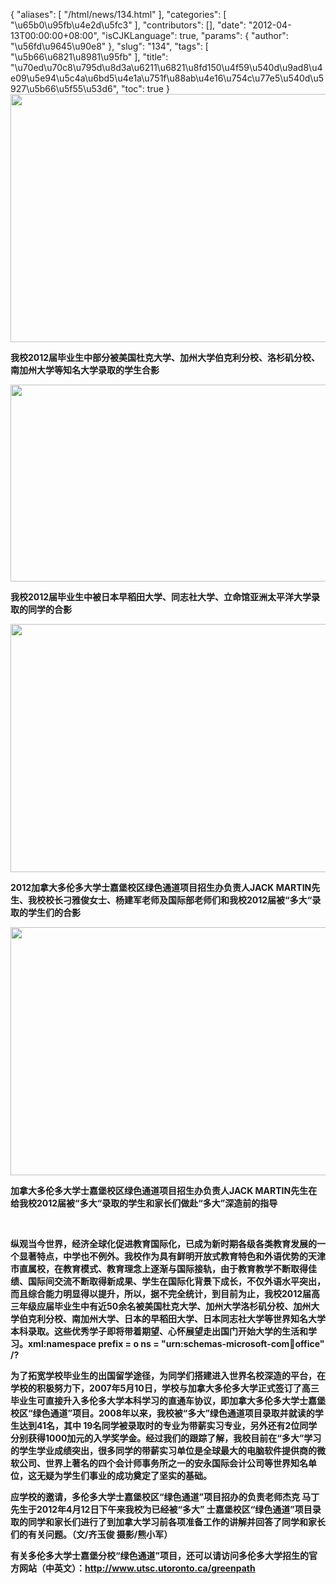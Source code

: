 {
    "aliases": [
        "/html/news/134.html"
    ],
    "categories": [
        "\u65b0\u95fb\u4e2d\u5fc3"
    ],
    "contributors": [],
    "date": "2012-04-13T00:00:00+08:00",
    "isCJKLanguage": true,
    "params": {
        "author": "\u56fd\u9645\u90e8"
    },
    "slug": "134",
    "tags": [
        "\u5b66\u6821\u8981\u95fb"
    ],
    "title": "\u70ed\u70c8\u795d\u8d3a\u6211\u6821\u8fd150\u4f59\u540d\u9ad8\u4e09\u5e94\u5c4a\u6bd5\u4e1a\u751f\u88ab\u4e16\u754c\u77e5\u540d\u5927\u5b66\u5f55\u53d6",
    "toc": true
}
**<img
    src="https://cdn.tfls.online/mirror/full/1c608a7dc6fd24b1c6980d573bffac74904e31a4.jpg"
    style="display:block;margin-left:auto;margin-right:auto;"
    decoding="async"
    fetchpriority="auto"
    loading="lazy"
    height="397"
    width="600"
/>**

**我校2012届毕业生中部分被美国杜克大学、加州大学伯克利分校、洛杉矶分校、南加州大学等知名大学录取的学生合影**

**<img
    src="https://cdn.tfls.online/mirror/full/6261604b425da6fa3a28e9939c93277b53cdbef8.jpg"
    style="display:block;margin-left:auto;margin-right:auto;"
    decoding="async"
    fetchpriority="auto"
    loading="lazy"
    height="315"
    width="600"
/>**

**我校2012届毕业生中被日本早稻田大学、同志社大学、立命馆亚洲太平洋大学录取的同学的合影**

**<img
    src="https://cdn.tfls.online/mirror/full/9f798c9bfcac8c9f42f830e8dc15ff9fbb15621f.jpg"
    style="display:block;margin-left:auto;margin-right:auto;"
    decoding="async"
    fetchpriority="auto"
    loading="lazy"
    height="397"
    width="600"
/>**

**2012加拿大多伦多大学士嘉堡校区绿色通道项目招生办负责人JACK MARTIN先生、我校校长刁雅俊女士、杨建军老师及国际部老师们和我校2012届被“多大“录取的学生们的合影**

**<img
    src="https://cdn.tfls.online/mirror/full/59dcb8e8f10692c68c91f69b233963ca217e3666.jpg"
    style="display:block;margin-left:auto;margin-right:auto;"
    decoding="async"
    fetchpriority="auto"
    loading="lazy"
    height="397"
    width="600"
/>**

**加拿大多伦多大学士嘉堡校区绿色通道项目招生办负责人JACK MARTIN先生在给我校2012届被“多大“录取的学生和家长们做赴“多大”深造前的指导**

 

**纵观当今世界，经济全球化促进教育国际化，已成为新时期各级各类教育发展的一个显著特点，中学也不例外。我校作为具有鲜明开放式教育特色和外语优势的天津市直属校，在教育模式、教育理念上逐渐与国际接轨，由于教育教学不断取得佳绩、国际间交流不断取得新成果、学生在国际化背景下成长，不仅外语水平突出，而且综合能力明显得以提升，所以，据不完全统计，到目前为止，我校2012届高三年级应届毕业生中有近50余名被美国杜克大学、加州大学洛杉矶分校、加州大学伯克利分校、南加州大学、日本的早稻田大学、日本同志社大学等世界知名大学本科录取。这些优秀学子即将带着期望、心怀展望走出国门开始大学的生活和学习。xml:namespace prefix = o ns = "urn:schemas-microsoft-com:office:office" /?**

**为了拓宽学校毕业生的出国留学途径，为同学们搭建进入世界名校深造的平台，在学校的积极努力下，2007年5月10日，学校与加拿大多伦多大学正式签订了高三毕业生可直接升入多伦多大学本科学习的直通车协议，即加拿大多伦多大学士嘉堡校区“绿色通道”项目。2008年以来，我校被“多大”绿色通道项目录取并就读的学生达到41名，其中 19名同学被录取时的专业为带薪实习专业，另外还有2位同学分别获得1000加元的入学奖学金。经过我们的跟踪了解，我校目前在“多大”学习的学生学业成绩突出，很多同学的带薪实习单位是全球最大的电脑软件提供商的微软公司、世界上著名的四个会计师事务所之一的安永国际会计公司等世界知名单位，这无疑为学生们事业的成功奠定了坚实的基础。**

**应学校的邀请，多伦多大学士嘉堡校区“绿色通道”项目招办的负责老师杰克 马丁先生于2012年4月12日下午来我校为已经被“多大” 士嘉堡校区“绿色通道”项目录取的同学和家长们进行了到加拿大学习前各项准备工作的讲解并回答了同学和家长们的有关问题。（文/齐玉俊 摄影/熊小军）**

**有关多伦多大学士嘉堡分校“绿色通道”项目，还可以请访问多伦多大学招生的官方网站（中英文）：<http://www.utsc.utoronto.ca/greenpath>**


